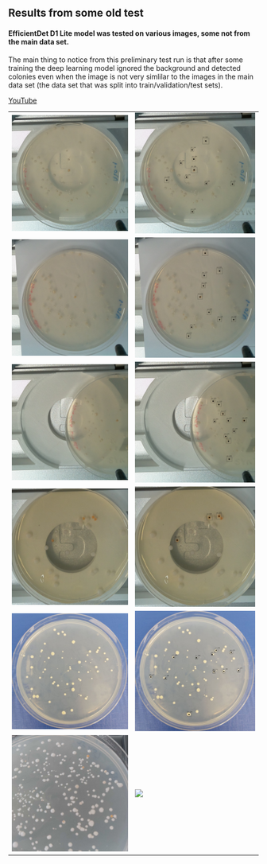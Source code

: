 ## Results from some old test

#### EfficientDet D1 Lite model was tested on various images, some not from the main data set.<br>
The main thing to notice from this preliminary test run is that after some training the deep learning model ignored the background and detected colonies even when the image is not very simlilar to the images in the main data set (the data set that was split into train/validation/test sets).

<a href=https://www.youtube.com/channel/UCkWYMoMaR-2BUtU9O6clCAA > YouTube </a> <br>
<table>
<td><img src=https://github.com/peter-426/colony-picker/blob/main/results/images-preliminary-tests/1.jpg  width=500 > </td>
<td><img src=https://github.com/peter-426/colony-picker/blob/main/results/images-preliminary-tests/1-thresh=0.10.png  width=500 > </td>
<tr>
<td><img src=https://github.com/peter-426/colony-picker/blob/main/results/images-preliminary-tests/2.jpg  width=500 > </td>	
<td><img src=https://github.com/peter-426/colony-picker/blob/main/results/images-preliminary-tests/2-thresh=0.10.png  width=500 > </td>	
<tr>
<td><img src=https://github.com/peter-426/colony-picker/blob/main/results/images-preliminary-tests/3.jpg  width=500 > </td>	
<td><img src=https://github.com/peter-426/colony-picker/blob/main/results/images-preliminary-tests/3-thresh=0.10.png  width=500 > </td>	
<tr>
<td><img src=https://github.com/peter-426/colony-picker/blob/main/results/images-preliminary-tests/car-test.jpg  width=500 > </td>	
<td><img src=https://github.com/peter-426/colony-picker/blob/main/results/images-preliminary-tests/car-test-thresh=0.30.png  width=500 > </td>	
<tr>
<td><img src=https://github.com/peter-426/colony-picker/blob/main/results/images-preliminary-tests/434.jpg  width=500 > </td>	
<td><img src=https://github.com/peter-426/colony-picker/blob/main/results/images-preliminary-tests/434-thresh=0.10.png  width=500 > </td>	
<tr>
<td><img src=https://github.com/peter-426/colony-picker/blob/main/results/images-preliminary-tests/carotene-01-600-600.jpg  width=500 > </td>	
<td><img src=https://github.com/peter-426/colony-picker/blob/main/results/images-preliminary-tests/carotene-01-600-600-thresh=0.30.png  width=500 > </td>	
</table>